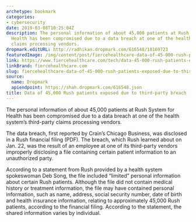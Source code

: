 ```yaml
---
archetype: bookmark
categories:
- cybersecurity
date: 2019-03-08T10:25:04Z
description: The personal information of about 45,000 patients at Rush System for
  Health has been compromised due to a data breach at one of the health system’s third-party
  claims processing vendors.
dropmark.editURL: http://radhikan.dropmark.com/616548/18169723
featuredImage: /img/content/post/fiercehealthcare-data-of-45-000-rush-patients-exposed-due-to-third-party-breach.jpg
link: https://www.fiercehealthcare.com/tech/data-45-000-rush-patients-exposed-due-to-third-party-breach
linkBrand: fiercehealthcare.com
slug: fiercehealthcare-data-of-45-000-rush-patients-exposed-due-to-third-party-breach
source:
  name: Dropmark
  apiendpoint: https://shah.dropmark.com/616548.json
title: Data of 45,000 Rush patients exposed due to third-party breach
---
```

The personal information of about 45,000 patients at Rush System for Health has been compromised due to a data breach at one of the health system’s third-party claims processing vendors.

The data breach, first reported by Crain’s Chicago Business, was disclosed in a Rush financial filing (PDF). The breach, which Rush learned about on Jan. 22, was the result of an employee at one of its third-party vendors improperly disclosing a file containing certain patient information to an unauthorized party.

According to a statement from Rush provided by a health system spokeswoman Deb Song, the file included “limited” personal information about certain Rush patients. Although the file did not contain medical history or treatment information, the file may have contained personal information, such as name, address, social security number, date of birth and health insurance information, relating to approximately 45,000 Rush patients, according to the financial filing. According to the statement, the shared information varies by individual.

